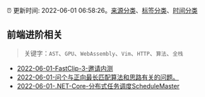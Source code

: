 :alarm_clock: 更新时间: 2022-06-01 06:58:26。[来源分类](../README.md)、[标签分类](../TAGS.md)、[时间分类](../TIMELINE.md)

## 前端进阶相关


> 关键字：`AST`、`GPU`、`WebAssembly`、`Vim`、`HTTP`、`算法`、`全栈`



- [2022-06-01-FastClip-3-邀请内测](https://www.v2ex.com/t/856700) 
- [2022-06-01-问个与正向最长匹配算法和思路有关的问题。](https://www.v2ex.com/t/856692) 
- [2022-06-01-.NET-Core-分布式任务调度ScheduleMaster](https://toutiao.io/k/780a0l2) 
